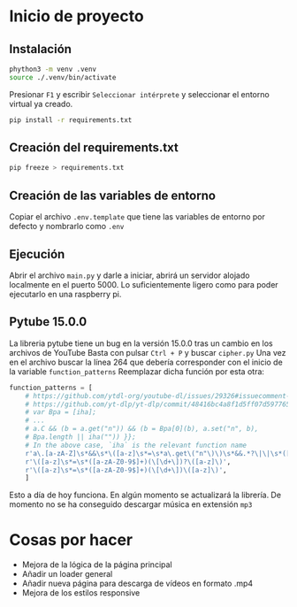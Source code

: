 # Inicio de proyecto

## Instalación
```bash
phython3 -m venv .venv
source ./.venv/bin/activate
```

Presionar `F1` y escribir `Seleccionar intérprete` y seleccionar el entorno virtual ya creado.

```bash
pip install -r requirements.txt
```

## Creación del requirements.txt
```bash
pip freeze > requirements.txt
```

## Creación de las variables de entorno
Copiar el archivo `.env.template` que tiene las variables de entorno por defecto y nombrarlo como `.env`

## Ejecución
Abrir el archivo `main.py` y darle a iniciar, abrirá un servidor alojado localmente en el puerto 5000.
Lo suficientemente ligero como para poder ejecutarlo en una raspberry pi.

## Pytube 15.0.0
La libreria pytube tiene un bug en la versión 15.0.0 tras un cambio en los archivos de YouTube
Basta con pulsar `Ctrl + P` y buscar `cipher.py`
Una vez en el archivo buscar la línea 264 que debería corresponder con el inicio de la variable `function_patterns`
Reemplazar dicha función por esta otra:

```py
function_patterns = [
    # https://github.com/ytdl-org/youtube-dl/issues/29326#issuecomment-865985377
    # https://github.com/yt-dlp/yt-dlp/commit/48416bc4a8f1d5ff07d5977659cb8ece7640dcd8
    # var Bpa = [iha];
    # ...
    # a.C && (b = a.get("n")) && (b = Bpa[0](b), a.set("n", b),
    # Bpa.length || iha("")) }};
    # In the above case, `iha` is the relevant function name
    r'a\.[a-zA-Z]\s*&&\s*\([a-z]\s*=\s*a\.get\("n"\)\)\s*&&.*?\|\|\s*([a-z]+)',
    r'\([a-z]\s*=\s*([a-zA-Z0-9$]+)(\[\d+\])?\([a-z]\)',
    r'\([a-z]\s*=\s*([a-zA-Z0-9$]+)(\[\d+\])\([a-z]\)',
    ]
```

Esto a día de hoy funciona. En algún momento se actualizará la librería.
De momento no se ha conseguido descargar música en extensión `mp3`

# Cosas por hacer

-   Mejora de la lógica de la página principal
-   Añadir un loader general
-   Añadir nueva página para descarga de vídeos en formato .mp4
-   Mejora de los estilos responsive